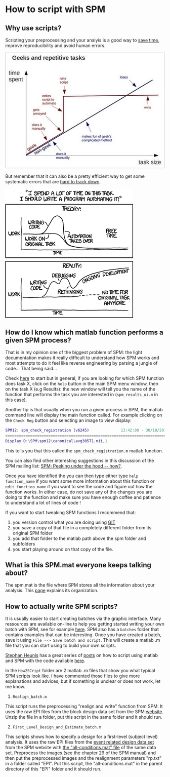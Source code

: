 ﻿# How to script with SPM



## Why use scripts?

Scripting your preprocessing and your analyis is a good way to [save time](https://external-preview.redd.it/xGS3CBRs2u3ujufXLZS6oCbB-9cCAFy_xuWxOFSjD4c.png?auto=webp&s=9a14526bbd5503dee65554baca74faa0b5681a64), improve reproducibility and avoid human errors.

![](.statics/geek_VS_non-geek.jpg)

But remember that it can also be a pretty efficient way to get some systematic errors that are [hard to track down](http://xkcd.com/1319/).

![](.statics/automation.png)



## How do I know which matlab function performs a given SPM process?

That is in my opinion one of the biggest problem of SPM: the light documentation makes it really difficult to understand how SPM works and most attempts to do it feel like reverse engineering by parsing a jungle of code... That being said...

Check [here](http://en.wikibooks.org/wiki/SPM/Programming_intro) to start but in general, if you are looking for which SPM function does task X, click on the `help` button in the main SPM menu window, then on the task X (e.g Results): the new window will tell you the name of the function that performs the task you are interested in (`spm_results_ui.m` in this case).

Another tip is that usually when you run a given process in SPM, the matlab command line will display the main function called. For example clicking on the `Check Reg` button and selecting an image to view display:

``` matlab
SPM12: spm_check_registration (v6245)              13:42:08 - 30/10/2018
========================================================================
Display D:\SPM\spm12\canonical\avg305T1.nii,1
```

This tells you that this called the `spm_check_registration.m` matlab function.

You can also find other interesting suggestions in this discussion of the SPM mailing list: [SPM: Peeking under the hood -- how?](https://www.jiscmail.ac.uk/cgi-bin/webadmin?A2=ind1803&L=spm&P=R58295&1=spm&9=A&J=on&d=No+Match%3BMatch%3BMatches&z=4).

Once you have identified the you can then type either type `help function_name` if you want some more information about this function or `edit function_name` if you want to see the code and figure out how the function works. In either case, do not save any of the changes you are doing to the function and make sure you have enough coffee and patience to understand a lot of lines of code !

If you want to start tweaking SPM functions I recommend that:
1. you version control what you are doing using [GIT](https://git-scm.com/)
2. you save a copy of that file in a completely different folder from its original SPM folder
3. you add that folder to the matlab path above the spm folder and subfolders
4. you start playing around on that copy of the file.



## What is this SPM.mat everyone keeps talking about?

The spm.mat is the file where SPM stores all the information about your analysis. This [page](http://people.duke.edu/~njs28/spmdatastructure.htm) explains its organization.



## How to actually write SPM scripts?

It is usually easier to start creating batches via the graphic interface. Many ressources are available on-line to help you getting started writing your own batch with SPM, see for example [here](http://en.wikibooks.org/w/index.php?title=SPM/Batch&stable=0). SPM also has a `batches` folder that contains examples that can be interesting. Once you have created a batch, save it using `File --> Save batch and script`. This will create a matlab .m file that you can start using to build your own scripts.

[Stephan Heunis](https://twitter.com/fmrwhy) has a great series of [posts](https://www.fmrwhy.com/2018/06/28/spm12-matlab-scripting-tutorial-1/) on how to script using matlab and SPM with the code available [here](https://github.com/jsheunis/matlab-spm-scripts-jsh/blob/master/spm_batchScriptingExample_jsh.m).

In the `How2SCript` folder are 2 matlab .m files that show you what typical SPM scripts look like. I have commented those files to give more explanations and advices, but if something is unclear or does not work, let me know.

1. `Realign_batch.m`

This script runs the preprocessing "realign and write" function from SPM. It uses the raw EPI files from the block design data set from the SPM [website](ftp://ftp.fil.ion.ucl.ac.uk/spm/data/MoAEpilot/MoAEpilot.zip). Unzip the file in a folder, put this script in the same folder and it should run.

2. `First_Level_Design_and_Estimate_batch.m`

This scripts shows how to specify a design for a first-level (subject level) analysis. It uses the raw EPI files from the [event related design data set](ftp://ftp.fil.ion.ucl.ac.uk/spm/data/SPM00AdvEFMRI) from the SPM website with [the "all-conditions.mat" file](http://www.fil.ion.ucl.ac.uk/spm/data/face_rep/) of the same data set. Preprocess the images (see the chapter 29 of the SPM manual) and then put the preprocessed images and the realignment parameters "rp.txt" in a folder called "EPI". Put this script, the "all-conditions.mat" in the parent directory of this "EPI" folder and it should run.
